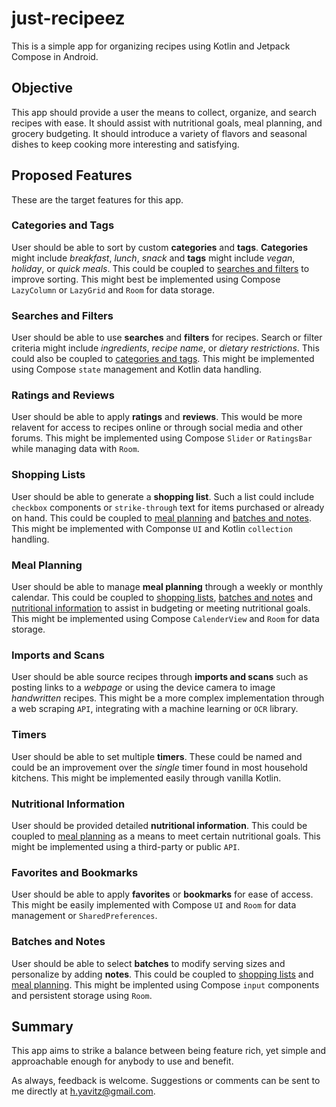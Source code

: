 # just-recipeez
This is a simple app for organizing recipes using Kotlin and Jetpack Compose in Android.

## Objective
This app should provide a user the means to collect, organize, and search recipes with ease.  It should assist with nutritional goals, meal planning, and grocery budgeting.  It should introduce a variety of flavors and seasonal dishes to keep cooking more interesting and satisfying.

## Proposed Features
These are the target features for this app.

### Categories and Tags
User should be able to sort by custom **categories** and **tags**.  **Categories** might include *breakfast*, *lunch*, *snack* and **tags** might include *vegan*, *holiday*, or *quick meals*.  This could be coupled to [searches and filters](#searches-and-filters) to improve sorting.  This might best be implemented using Compose `LazyColumn` or `LazyGrid` and `Room` for data storage.

### Searches and Filters
User should be able to use **searches** and **filters** for recipes.  Search or filter criteria might include *ingredients*, *recipe name*, or *dietary restrictions*.  This could also be coupled to [categories and tags](#categories-and-tags).  This might be implemented using Compose `state` management and Kotlin data handling.

### Ratings and Reviews
User should be able to apply **ratings** and **reviews**.  This would be more relavent for access to recipes online or through social media and other forums.  This might be implemented using Compose `Slider` or `RatingsBar` while managing data with `Room`.

### Shopping Lists
User should be able to generate a **shopping list**.  Such a list could include `checkbox` components or `strike-through` text for items purchased or already on hand.  This could be coupled to [meal planning](#meal-planning) and [batches and notes](#batches-and-notes).  This might be implemented with Componse `UI` and Kotlin `collection` handling.

### Meal Planning
User should be able to manage **meal planning** through a weekly or monthly calendar.  This could be coupled to [shopping lists](#shopping-lists), [batches and notes](#batches-and-notes) and [nutritional information](#nutritional-information) to assist in budgeting or meeting nutritional goals.  This might be implemented using Compose `CalenderView` and `Room` for data storage.

### Imports and Scans
User should be able source recipes through **imports and scans** such as posting links to a *webpage* or using the device camera to image *handwritten* recipes.  This might be a more complex implementation through a web scraping `API`, integrating with a machine learning or `OCR` library.

### Timers
User should be able to set multiple **timers**.  These could be named and could be an improvement over the *single* timer found in most household kitchens.  This might be implemented easily through vanilla Kotlin.

### Nutritional Information
User should be provided detailed **nutritional information**.  This could be coupled to [meal planning](#meal-planning) as a means to meet certain nutritional goals.  This might be implemented using a third-party or public `API`.

### Favorites and Bookmarks
User should be able to apply **favorites** or **bookmarks** for ease of access.  This might be easily implemented with Compose `UI` and `Room` for data management or `SharedPreferences`.

### Batches and Notes
User should be able to select **batches** to modify serving sizes and personalize by adding **notes**.  This could be coupled to [shopping lists](#shopping-lists) and [meal planning](#meal-planning).  This might be implented using Compose `input` components and persistent storage using `Room`.

## Summary
This app aims to strike a balance between being feature rich, yet simple and approachable enough for anybody to use and benefit.

As always, feedback is welcome.  Suggestions or comments can be sent to me directly at [h.yavitz@gmail.com](mailto:h.yavitz@gmail.com).
